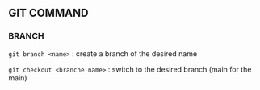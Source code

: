 ## GIT COMMAND

### BRANCH


```git branch <name>``` : create a branch of the desired name

```git checkout <branche name>``` : switch to the desired branch (main for the main)
